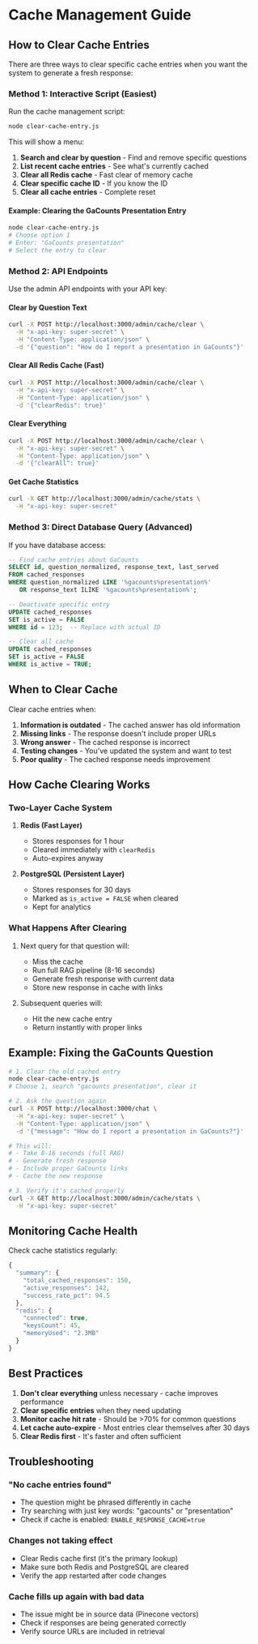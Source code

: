 # Cache Management Guide

## How to Clear Cache Entries

There are three ways to clear specific cache entries when you want the system to generate a fresh response:

### Method 1: Interactive Script (Easiest)

Run the cache management script:

```bash
node clear-cache-entry.js
```

This will show a menu:
1. **Search and clear by question** - Find and remove specific questions
2. **List recent cache entries** - See what's currently cached
3. **Clear all Redis cache** - Fast clear of memory cache
4. **Clear specific cache ID** - If you know the ID
5. **Clear all cache entries** - Complete reset

#### Example: Clearing the GaCounts Presentation Entry

```bash
node clear-cache-entry.js
# Choose option 1
# Enter: "GaCounts presentation"
# Select the entry to clear
```

### Method 2: API Endpoints

Use the admin API endpoints with your API key:

#### Clear by Question Text

```bash
curl -X POST http://localhost:3000/admin/cache/clear \
  -H "x-api-key: super-secret" \
  -H "Content-Type: application/json" \
  -d '{"question": "How do I report a presentation in GaCounts"}'
```

#### Clear All Redis Cache (Fast)

```bash
curl -X POST http://localhost:3000/admin/cache/clear \
  -H "x-api-key: super-secret" \
  -H "Content-Type: application/json" \
  -d '{"clearRedis": true}'
```

#### Clear Everything

```bash
curl -X POST http://localhost:3000/admin/cache/clear \
  -H "x-api-key: super-secret" \
  -H "Content-Type: application/json" \
  -d '{"clearAll": true}'
```

#### Get Cache Statistics

```bash
curl -X GET http://localhost:3000/admin/cache/stats \
  -H "x-api-key: super-secret"
```

### Method 3: Direct Database Query (Advanced)

If you have database access:

```sql
-- Find cache entries about GaCounts
SELECT id, question_normalized, response_text, last_served
FROM cached_responses
WHERE question_normalized LIKE '%gacounts%presentation%'
   OR response_text ILIKE '%gacounts%presentation%';

-- Deactivate specific entry
UPDATE cached_responses
SET is_active = FALSE
WHERE id = 123;  -- Replace with actual ID

-- Clear all cache
UPDATE cached_responses
SET is_active = FALSE
WHERE is_active = TRUE;
```

## When to Clear Cache

Clear cache entries when:

1. **Information is outdated** - The cached answer has old information
2. **Missing links** - The response doesn't include proper URLs
3. **Wrong answer** - The cached response is incorrect
4. **Testing changes** - You've updated the system and want to test
5. **Poor quality** - The cached response needs improvement

## How Cache Clearing Works

### Two-Layer Cache System

1. **Redis (Fast Layer)**
   - Stores responses for 1 hour
   - Cleared immediately with `clearRedis`
   - Auto-expires anyway

2. **PostgreSQL (Persistent Layer)**
   - Stores responses for 30 days
   - Marked as `is_active = FALSE` when cleared
   - Kept for analytics

### What Happens After Clearing

1. Next query for that question will:
   - Miss the cache
   - Run full RAG pipeline (8-16 seconds)
   - Generate fresh response with current data
   - Store new response in cache with links

2. Subsequent queries will:
   - Hit the new cache entry
   - Return instantly with proper links

## Example: Fixing the GaCounts Question

```bash
# 1. Clear the old cached entry
node clear-cache-entry.js
# Choose 1, search "gacounts presentation", clear it

# 2. Ask the question again
curl -X POST http://localhost:3000/chat \
  -H "x-api-key: super-secret" \
  -H "Content-Type: application/json" \
  -d '{"message": "How do I report a presentation in GaCounts?"}'

# This will:
# - Take 8-16 seconds (full RAG)
# - Generate fresh response
# - Include proper GaCounts links
# - Cache the new response

# 3. Verify it's cached properly
curl -X GET http://localhost:3000/admin/cache/stats \
  -H "x-api-key: super-secret"
```

## Monitoring Cache Health

Check cache statistics regularly:

```javascript
{
  "summary": {
    "total_cached_responses": 150,
    "active_responses": 142,
    "success_rate_pct": 94.5
  },
  "redis": {
    "connected": true,
    "keysCount": 45,
    "memoryUsed": "2.3MB"
  }
}
```

## Best Practices

1. **Don't clear everything** unless necessary - cache improves performance
2. **Clear specific entries** when they need updating
3. **Monitor cache hit rate** - Should be >70% for common questions
4. **Let cache auto-expire** - Most entries clear themselves after 30 days
5. **Clear Redis first** - It's faster and often sufficient

## Troubleshooting

### "No cache entries found"
- The question might be phrased differently in cache
- Try searching with just key words: "gacounts" or "presentation"
- Check if cache is enabled: `ENABLE_RESPONSE_CACHE=true`

### Changes not taking effect
- Clear Redis cache first (it's the primary lookup)
- Make sure both Redis and PostgreSQL are cleared
- Verify the app restarted after code changes

### Cache fills up again with bad data
- The issue might be in source data (Pinecone vectors)
- Check if responses are being generated correctly
- Verify source URLs are included in retrieval